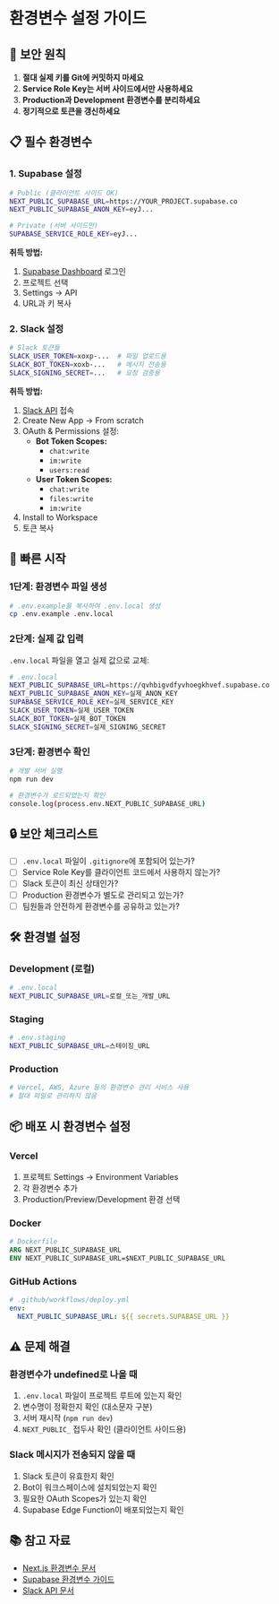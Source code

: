 # 환경변수 설정 가이드

## 🔐 보안 원칙

1. **절대 실제 키를 Git에 커밋하지 마세요**
2. **Service Role Key는 서버 사이드에서만 사용하세요**
3. **Production과 Development 환경변수를 분리하세요**
4. **정기적으로 토큰을 갱신하세요**

## 📋 필수 환경변수

### 1. Supabase 설정

```bash
# Public (클라이언트 사이드 OK)
NEXT_PUBLIC_SUPABASE_URL=https://YOUR_PROJECT.supabase.co
NEXT_PUBLIC_SUPABASE_ANON_KEY=eyJ...

# Private (서버 사이드만)
SUPABASE_SERVICE_ROLE_KEY=eyJ...
```

**취득 방법:**
1. [Supabase Dashboard](https://app.supabase.com) 로그인
2. 프로젝트 선택
3. Settings → API
4. URL과 키 복사

### 2. Slack 설정

```bash
# Slack 토큰들
SLACK_USER_TOKEN=xoxp-...  # 파일 업로드용
SLACK_BOT_TOKEN=xoxb-...   # 메시지 전송용
SLACK_SIGNING_SECRET=...   # 요청 검증용
```

**취득 방법:**
1. [Slack API](https://api.slack.com/apps) 접속
2. Create New App → From scratch
3. OAuth & Permissions 설정:
   - **Bot Token Scopes:**
     - `chat:write`
     - `im:write`
     - `users:read`
   - **User Token Scopes:**
     - `chat:write`
     - `files:write`
     - `im:write`
4. Install to Workspace
5. 토큰 복사

## 🚀 빠른 시작

### 1단계: 환경변수 파일 생성

```bash
# .env.example을 복사하여 .env.local 생성
cp .env.example .env.local
```

### 2단계: 실제 값 입력

`.env.local` 파일을 열고 실제 값으로 교체:

```bash
# .env.local
NEXT_PUBLIC_SUPABASE_URL=https://qvhbigvdfyvhoegkhvef.supabase.co
NEXT_PUBLIC_SUPABASE_ANON_KEY=실제_ANON_KEY
SUPABASE_SERVICE_ROLE_KEY=실제_SERVICE_KEY
SLACK_USER_TOKEN=실제_USER_TOKEN
SLACK_BOT_TOKEN=실제_BOT_TOKEN
SLACK_SIGNING_SECRET=실제_SIGNING_SECRET
```

### 3단계: 환경변수 확인

```bash
# 개발 서버 실행
npm run dev

# 환경변수가 로드되었는지 확인
console.log(process.env.NEXT_PUBLIC_SUPABASE_URL)
```

## 🔒 보안 체크리스트

- [ ] `.env.local` 파일이 `.gitignore`에 포함되어 있는가?
- [ ] Service Role Key를 클라이언트 코드에서 사용하지 않는가?
- [ ] Slack 토큰이 최신 상태인가?
- [ ] Production 환경변수가 별도로 관리되고 있는가?
- [ ] 팀원들과 안전하게 환경변수를 공유하고 있는가?

## 🛠️ 환경별 설정

### Development (로컬)
```bash
# .env.local
NEXT_PUBLIC_SUPABASE_URL=로컬_또는_개발_URL
```

### Staging
```bash
# .env.staging
NEXT_PUBLIC_SUPABASE_URL=스테이징_URL
```

### Production
```bash
# Vercel, AWS, Azure 등의 환경변수 관리 서비스 사용
# 절대 파일로 관리하지 않음
```

## 📦 배포 시 환경변수 설정

### Vercel
1. 프로젝트 Settings → Environment Variables
2. 각 환경변수 추가
3. Production/Preview/Development 환경 선택

### Docker
```dockerfile
# Dockerfile
ARG NEXT_PUBLIC_SUPABASE_URL
ENV NEXT_PUBLIC_SUPABASE_URL=$NEXT_PUBLIC_SUPABASE_URL
```

### GitHub Actions
```yaml
# .github/workflows/deploy.yml
env:
  NEXT_PUBLIC_SUPABASE_URL: ${{ secrets.SUPABASE_URL }}
```

## ⚠️ 문제 해결

### 환경변수가 undefined로 나올 때
1. `.env.local` 파일이 프로젝트 루트에 있는지 확인
2. 변수명이 정확한지 확인 (대소문자 구분)
3. 서버 재시작 (`npm run dev`)
4. `NEXT_PUBLIC_` 접두사 확인 (클라이언트 사이드용)

### Slack 메시지가 전송되지 않을 때
1. Slack 토큰이 유효한지 확인
2. Bot이 워크스페이스에 설치되었는지 확인
3. 필요한 OAuth Scopes가 있는지 확인
4. Supabase Edge Function이 배포되었는지 확인

## 📚 참고 자료

- [Next.js 환경변수 문서](https://nextjs.org/docs/basic-features/environment-variables)
- [Supabase 환경변수 가이드](https://supabase.com/docs/guides/functions/secrets)
- [Slack API 문서](https://api.slack.com/authentication/oauth-v2)